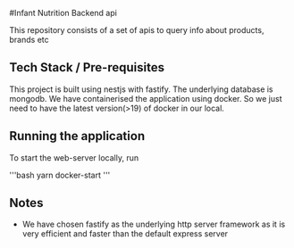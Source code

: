 #Infant Nutrition Backend api

This repository consists of a set of apis to query info about products, brands etc

## Tech Stack / Pre-requisites

This project is built using nestjs with fastify. The underlying database is mongodb. We have containerised the application using docker. So we just need to have the latest version(>19) of docker in our local.

## Running the application

To start the web-server locally, run

'''bash
    yarn docker-start
'''

## Notes

- We have chosen fastify as the underlying http server framework as it is very efficient and faster than the default express server 

